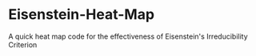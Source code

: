 # Eisenstein-Heat-Map
A quick heat map code for the effectiveness of Eisenstein's Irreducibility  Criterion
